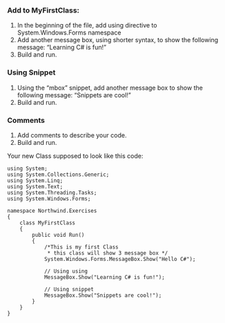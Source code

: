 ### Add to **MyFirstClass**:
1.	In the beginning of the file, add using directive to System.Windows.Forms namespace
1.	Add another message box, using shorter syntax, to show the following message: “Learning C# is fun!”
1.	Build and run.

### Using Snippet
1.	Using the “mbox” snippet, add another message box to show the following message: “Snippets are cool!”
1.	Build and run.

### Comments
1. Add comments to describe your code.
1. Build and run.

Your new Class supposed to look like this code:
```csdiff
using System;
using System.Collections.Generic;
using System.Linq;
using System.Text;
using System.Threading.Tasks;
using System.Windows.Forms;

namespace Northwind.Exercises
{
    class MyFirstClass
    {
        public void Run()
        {
            /*This is my first Class
             * this class will show 3 message box */
            System.Windows.Forms.MessageBox.Show("Hello C#");

            // Using using
            MessageBox.Show("Learning C# is fun!");

            // Using snippet 
            MessageBox.Show("Snippets are cool!");
        }
    }
}

```

